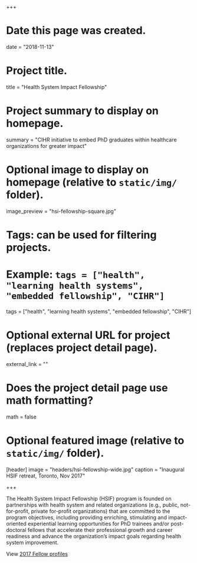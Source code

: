 +++
# Date this page was created.
date = "2018-11-13"

# Project title.
title = "Health System Impact Fellowship"

# Project summary to display on homepage.
summary = "CIHR initiative to embed PhD graduates within healthcare organizations for greater impact"

# Optional image to display on homepage (relative to `static/img/` folder).
image_preview = "hsi-fellowship-square.jpg"

# Tags: can be used for filtering projects.
# Example: `tags = ["health", "learning health systems", "embedded fellowship", "CIHR"]`
tags = ["health", "learning health systems", "embedded fellowship", "CIHR"]

# Optional external URL for project (replaces project detail page).
external_link = ""

# Does the project detail page use math formatting?
math = false

# Optional featured image (relative to `static/img/` folder).
[header]
image = "headers/hsi-fellowship-wide.jpg"
caption = "Inaugural HSIF retreat, Toronto, Nov 2017"

+++

The Health System Impact Fellowship (HSIF) program is founded on partnerships with health system and related organizations (e.g., public, not-for-profit, private for-profit organizations) that are committed to the program objectives, including providing enriching, stimulating and impact-oriented experiential learning opportunities for PhD trainees and/or post-doctoral fellows that accelerate their professional growth and career readiness and advance the organization’s impact goals regarding health system improvement.

View [2017 Fellow profiles][fellows-2017]

[fellows-2017]:http://www.cihr-irsc.gc.ca/e/50660.html
